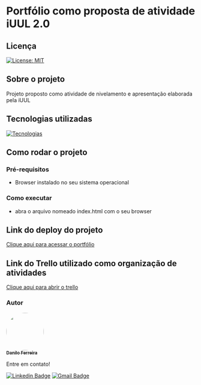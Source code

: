 # Portfólio como proposta de atividade iUUL 2.0
## Licença
[![License: MIT](https://img.shields.io/badge/License-MIT-yellow.svg)](https://github.com/danilosheen/API-PSWEBII/blob/main/LICENSE)
## Sobre o projeto
Projeto proposto como atividade de nivelamento e apresentação elaborada pela iUUL
## Tecnologias utilizadas
[![Tecnologias](https://skillicons.dev/icons?i=html,css,javascript)](https://skillicons.dev)
## Como rodar o projeto
### Pré-requisitos
- Browser instalado no seu sistema operacional
### Como executar
- abra o arquivo nomeado index.html com o seu browser

## Link do deploy do projeto

<a href="https://portfolio-danilosheen.vercel.app/" target="_blank">Clique aqui para acessar o portfólio</a>

## Link do Trello utilizado como organização de atividades

<a href="https://trello.com/invite/b/jTGdOuVC/ATTIc3a60d37dafbd8424b67c3891b63a9875B14B353/portfolio" target="_blank">Clique aqui para abrir o trello</a>

### Autor

<a href="https://github.com/danilosheen/">
 <img style="border-radius: 50%;" src="https://avatars.githubusercontent.com/u/49424200?v=4" target="_blank" width="100px;" alt=""/>
 <br />
 <sub><b>Danilo Ferreira</b></sub></a> <a href="https://github.com/danilosheen" title="GitHub"></a>


 Entre em contato!

[![Linkedin Badge](https://img.shields.io/badge/-Danilo-blue?style=flat-square&logo=Linkedin&logoColor=white&link=https://www.linkedin.com/in/danilo-ferreira-b56969194/)](https://www.linkedin.com/in/danilo-ferreira-b56969194/) [![Gmail Badge](https://img.shields.io/badge/-c.danilo.f.silva@gmail.com-c14438?style=flat-square&logo=Gmail&logoColor=white&link=mailto:c.danilo.f.silva@gmail.com)](mailto:c.danilo.f.silva@gmail.com)